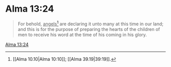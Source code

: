 # Alma 13:24

> For behold, <u>angels</u>[^a] are declaring it unto many at this time in our land; and this is for the purpose of preparing the hearts of the children of men to receive his word at the time of his coming in his glory.

[Alma 13:24](https://www.churchofjesuschrist.org/study/scriptures/bofm/alma/13?lang=eng&id=p24#p24)


[^a]: [[Alma 10.10|Alma 10:10]]; [[Alma 39.19|39:19]].  
